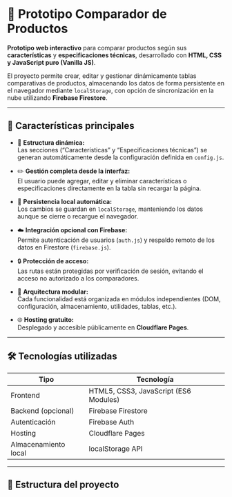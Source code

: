 # 🧩 Prototipo Comparador de Productos

**Prototipo web interactivo** para comparar productos según sus **características** y **especificaciones técnicas**, desarrollado con **HTML, CSS y JavaScript puro (Vanilla JS)**.

El proyecto permite crear, editar y gestionar dinámicamente tablas comparativas de productos, almacenando los datos de forma persistente en el navegador mediante `localStorage`, con opción de sincronización en la nube utilizando **Firebase Firestore**.

---

## 🚀 Características principales

- 🧱 **Estructura dinámica:**  
  Las secciones (“Características” y “Especificaciones técnicas”) se generan automáticamente desde la configuración definida en `config.js`.

- ✏️ **Gestión completa desde la interfaz:**  
  El usuario puede agregar, editar y eliminar características o especificaciones directamente en la tabla sin recargar la página.

- 💾 **Persistencia local automática:**  
  Los cambios se guardan en `localStorage`, manteniendo los datos aunque se cierre o recargue el navegador.

- ☁️ **Integración opcional con Firebase:**  
  Permite autenticación de usuarios (`auth.js`) y respaldo remoto de los datos en Firestore (`firebase.js`).

- 🔒 **Protección de acceso:**  
  Las rutas están protegidas por verificación de sesión, evitando el acceso no autorizado a los comparadores.

- 🧩 **Arquitectura modular:**  
  Cada funcionalidad está organizada en módulos independientes (DOM, configuración, almacenamiento, utilidades, tablas, etc.).

- 🌐 **Hosting gratuito:**  
  Desplegado y accesible públicamente en **Cloudflare Pages**.

---

## 🛠️ Tecnologías utilizadas

| Tipo | Tecnología |
|------|-------------|
| Frontend | HTML5, CSS3, JavaScript (ES6 Modules) |
| Backend (opcional) | Firebase Firestore |
| Autenticación | Firebase Auth |
| Hosting | Cloudflare Pages |
| Almacenamiento local | localStorage API |

---

## 🧰 Estructura del proyecto

